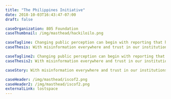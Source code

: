 ```yaml
---
title: "The Philippines Initiative"
date: 2018-10-03T16:43:47-07:00
draft: false

caseOrganization: 805 Foundation
caseThumbnail: /img/masthead/hackiloilo.png

caseTagline: Changing public perception can begin with reporting that helps readers understand the truth.
caseThesis: With misinformation everywhere and trust in our institutions at an all-time low, The New York Times needed a way to show that its commitment to quality, deeply reported, original journalism is worth paying for. Our strategic platform put the iconic news outlet at the center of a national conversation about the role of a free press and the importance of reporting the facts.

caseTagline2: Changing public perception can begin with reporting that helps readers understand the truth.
caseThesis2: With misinformation everywhere and trust in our institutions at an all-time low, The New York Times needed a way to show that its commitment to quality, deeply reported, original journalism is worth paying for. Our strategic platform put the iconic news outlet at the center of a national conversation about the role of a free press and the importance of reporting the facts.

caseStory: With misinformation everywhere and trust in our institutions at an all-time low, The New York Times needed a way to show that its commitment to quality, deeply reported, original journalism is worth paying for. Our strategic platform put the iconic news outlet at the center of a national conversation about the role of a free press and the importance of reporting the facts.

caseHeader: /img/masthead/iscof2.png
caseHeader2: /img/masthead/iscof2.png
externalLink: lostspace
---
```


